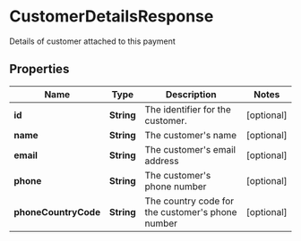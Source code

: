 

# CustomerDetailsResponse

Details of customer attached to this payment

## Properties

| Name | Type | Description | Notes |
|------------ | ------------- | ------------- | -------------|
|**id** | **String** | The identifier for the customer. |  [optional] |
|**name** | **String** | The customer&#39;s name |  [optional] |
|**email** | **String** | The customer&#39;s email address |  [optional] |
|**phone** | **String** | The customer&#39;s phone number |  [optional] |
|**phoneCountryCode** | **String** | The country code for the customer&#39;s phone number |  [optional] |



